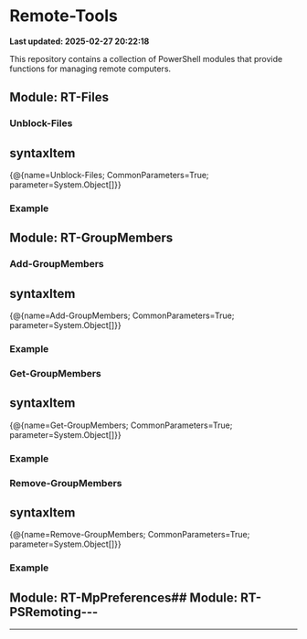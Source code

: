 
# Remote-Tools
**Last updated: 2025-02-27 20:22:18**


This repository contains a collection of PowerShell modules that provide functions for managing remote computers.

## Module: RT-Files
### Unblock-Files


syntaxItem
----------
{@{name=Unblock-Files; CommonParameters=True; parameter=System.Object[]}}






### 




### Example 




## Module: RT-GroupMembers
### Add-GroupMembers


syntaxItem
----------
{@{name=Add-GroupMembers; CommonParameters=True; parameter=System.Object[]}}






### 




### Example 





### Get-GroupMembers


syntaxItem
----------
{@{name=Get-GroupMembers; CommonParameters=True; parameter=System.Object[]}}






### 




### Example 





### Remove-GroupMembers


syntaxItem
----------
{@{name=Remove-GroupMembers; CommonParameters=True; parameter=System.Object[]}}






### 




### Example 




## Module: RT-MpPreferences## Module: RT-PSRemoting---
---

